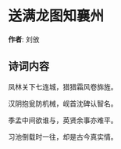 # 送满龙图知襄州

**作者**: 刘攽

## 诗词内容

凤林关下七连城，猎猎霜风卷旆旌。

汉阴抱瓮防机械，岘首沈碑认智名。

季孟中间欲谁与，英贤余事亦难平。

习池倒载时一往，却是古今真实情。

